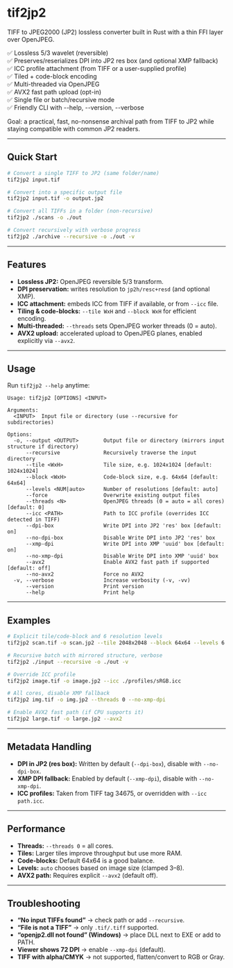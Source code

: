 # tif2jp2

TIFF to JPEG2000 (JP2) lossless converter built in Rust with a thin FFI layer over OpenJPEG.

✅ Lossless 5/3 wavelet (reversible)  
✅ Preserves/reserializes DPI into JP2 res box (and optional XMP fallback)  
✅ ICC profile attachment (from TIFF or a user-supplied profile)  
✅ Tiled + code-block encoding  
✅ Multi-threaded via OpenJPEG  
✅ AVX2 fast path upload (opt-in)  
✅ Single file or batch/recursive mode  
✅ Friendly CLI with --help, --version, --verbose  

Goal: a practical, fast, no-nonsense archival path from TIFF to JP2 while staying compatible with common JP2 readers.

---

## Quick Start

```bash
# Convert a single TIFF to JP2 (same folder/name)
tif2jp2 input.tif

# Convert into a specific output file
tif2jp2 input.tif -o output.jp2

# Convert all TIFFs in a folder (non-recursive)
tif2jp2 ./scans -o ./out

# Convert recursively with verbose progress
tif2jp2 ./archive --recursive -o ./out -v
```

---

## Features

- **Lossless JP2:** OpenJPEG reversible 5/3 transform.  
- **DPI preservation:** writes resolution to `jp2h/resc+resd` (and optional XMP).  
- **ICC attachment:** embeds ICC from TIFF if available, or from `--icc` file.  
- **Tiling & code-blocks:** `--tile WxH` and `--block WxH` for efficient encoding.  
- **Multi-threaded:** `--threads` sets OpenJPEG worker threads (0 = auto).  
- **AVX2 upload:** accelerated upload to OpenJPEG planes, enabled explicitly via `--avx2`.  

---

## Usage

Run `tif2jp2 --help` anytime:

```
Usage: tif2jp2 [OPTIONS] <INPUT>

Arguments:
  <INPUT>  Input file or directory (use --recursive for subdirectories)

Options:
  -o, --output <OUTPUT>        Output file or directory (mirrors input structure if directory)
      --recursive              Recursively traverse the input directory
      --tile <WxH>             Tile size, e.g. 1024x1024 [default: 1024x1024]
      --block <WxH>            Code-block size, e.g. 64x64 [default: 64x64]
      --levels <NUM|auto>      Number of resolutions [default: auto]
      --force                  Overwrite existing output files
      --threads <N>            OpenJPEG threads (0 = auto = all cores) [default: 0]
      --icc <PATH>             Path to ICC profile (overrides ICC detected in TIFF)
      --dpi-box                Write DPI into JP2 'res' box [default: on]
      --no-dpi-box             Disable Write DPI into JP2 'res' box
      --xmp-dpi                Write DPI into XMP 'uuid' box [default: on]
      --no-xmp-dpi             Disable Write DPI into XMP 'uuid' box
      --avx2                   Enable AVX2 fast path if supported [default: off]
      --no-avx2                Force no AVX2
  -v, --verbose                Increase verbosity (-v, -vv)
      --version                Print version
      --help                   Print help
```

---

## Examples

```bash
# Explicit tile/code-block and 6 resolution levels
tif2jp2 scan.tif -o scan.jp2 --tile 2048x2048 --block 64x64 --levels 6

# Recursive batch with mirrored structure, verbose
tif2jp2 ./input --recursive -o ./out -v

# Override ICC profile
tif2jp2 image.tif -o image.jp2 --icc ./profiles/sRGB.icc

# All cores, disable XMP fallback
tif2jp2 img.tif -o img.jp2 --threads 0 --no-xmp-dpi

# Enable AVX2 fast path (if CPU supports it)
tif2jp2 large.tif -o large.jp2 --avx2
```

---

## Metadata Handling

- **DPI in JP2 (res box):** Written by default (`--dpi-box`), disable with `--no-dpi-box`.  
- **XMP DPI fallback:** Enabled by default (`--xmp-dpi`), disable with `--no-xmp-dpi`.  
- **ICC profiles:** Taken from TIFF tag 34675, or overridden with `--icc path.icc`.  

---

## Performance

- **Threads:** `--threads 0` = all cores.  
- **Tiles:** Larger tiles improve throughput but use more RAM.  
- **Code-blocks:** Default 64x64 is a good balance.  
- **Levels:** `auto` chooses based on image size (clamped 3–8).  
- **AVX2 path:** Requires explicit `--avx2` (default off).  

---

## Troubleshooting

- **“No input TIFFs found”** → check path or add `--recursive`.  
- **“File is not a TIFF”** → only `.tif/.tiff` supported.  
- **“openjp2.dll not found” (Windows)** → place DLL next to EXE or add to PATH.  
- **Viewer shows 72 DPI** → enable `--xmp-dpi` (default).  
- **TIFF with alpha/CMYK** → not supported, flatten/convert to RGB or Gray.  
